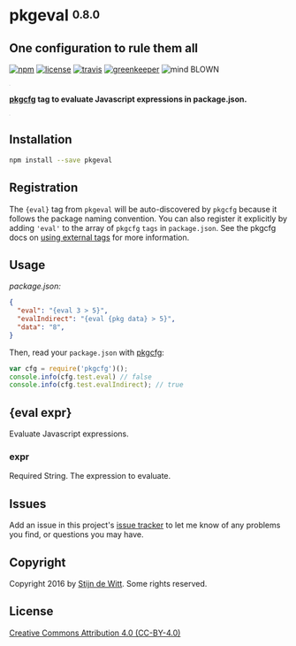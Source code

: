# pkgeval <sup><sub>0.8.0</sub></sup>
## One configuration to rule them all

[![npm](https://img.shields.io/npm/v/pkgeval.svg?maxAge=2592000)](https://npmjs.com/package/pkgeval)
[![license](https://img.shields.io/npm/l/pkgeval.svg)](https://creativecommons.org/licenses/by/4.0/)
[![travis](https://img.shields.io/travis/Download/pkgeval.svg)](https://travis-ci.org/Download/pkgeval)
[![greenkeeper](https://img.shields.io/david/Download/pkgeval.svg?maxAge=2592000)](https://greenkeeper.io/)
![mind BLOWN](https://img.shields.io/badge/mind-BLOWN-ff69b4.svg)

<sup><sub><sup><sub>.</sub></sup></sub></sup>

**[pkgcfg](https://npmjs.com/package/pkgcfg) tag to evaluate Javascript expressions in package.json.**

<sup><sub><sup><sub>.</sub></sup></sub></sup>

## Installation
```sh
npm install --save pkgeval
```

## Registration
The `{eval}` tag from `pkgeval` will be auto-discovered by `pkgcfg` because it
follows the package naming convention. You can also register it explicitly by
adding `'eval'` to the array of `pkgcfg` `tags` in `package.json`. See the pkgcfg
docs on [using external tags](https://www.npmjs.com/package/pkgcfg#using-external-tags)
for more information.

## Usage
_package.json:_
```json
{
  "eval": "{eval 3 > 5}",
  "evalIndirect": "{eval {pkg data} > 5}",
  "data": "8",
}
```

Then, read your `package.json` with [pkgcfg](https://npmjs.com/package/pkgcfg):
```js
var cfg = require('pkgcfg')();
console.info(cfg.test.eval) // false
console.info(cfg.test.evalIndirect); // true
```

## {eval expr}
Evaluate Javascript expressions.

### expr
Required String. The expression to evaluate.

## Issues
Add an issue in this project's [issue tracker](https://github.com/download/pkgenv/issues)
to let me know of any problems you find, or questions you may have.

## Copyright
Copyright 2016 by [Stijn de Witt](http://StijnDeWitt.com). Some rights reserved.

## License
[Creative Commons Attribution 4.0 (CC-BY-4.0)](https://creativecommons.org/licenses/by/4.0/)
